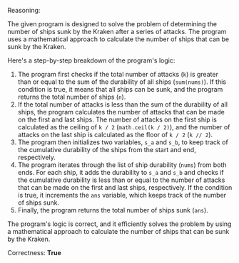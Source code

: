 Reasoning:

The given program is designed to solve the problem of determining the number of ships sunk by the Kraken after a series of attacks. The program uses a mathematical approach to calculate the number of ships that can be sunk by the Kraken.

Here's a step-by-step breakdown of the program's logic:

1.  The program first checks if the total number of attacks (`k`) is greater than or equal to the sum of the durability of all ships (`sum(nums)`). If this condition is true, it means that all ships can be sunk, and the program returns the total number of ships (`n`).
2.  If the total number of attacks is less than the sum of the durability of all ships, the program calculates the number of attacks that can be made on the first and last ships. The number of attacks on the first ship is calculated as the ceiling of `k / 2` (`math.ceil(k / 2)`), and the number of attacks on the last ship is calculated as the floor of `k / 2` (`k // 2`).
3.  The program then initializes two variables, `s_a` and `s_b`, to keep track of the cumulative durability of the ships from the start and end, respectively.
4.  The program iterates through the list of ship durability (`nums`) from both ends. For each ship, it adds the durability to `s_a` and `s_b` and checks if the cumulative durability is less than or equal to the number of attacks that can be made on the first and last ships, respectively. If the condition is true, it increments the `ans` variable, which keeps track of the number of ships sunk.
5.  Finally, the program returns the total number of ships sunk (`ans`).

The program's logic is correct, and it efficiently solves the problem by using a mathematical approach to calculate the number of ships that can be sunk by the Kraken.

Correctness: **True**